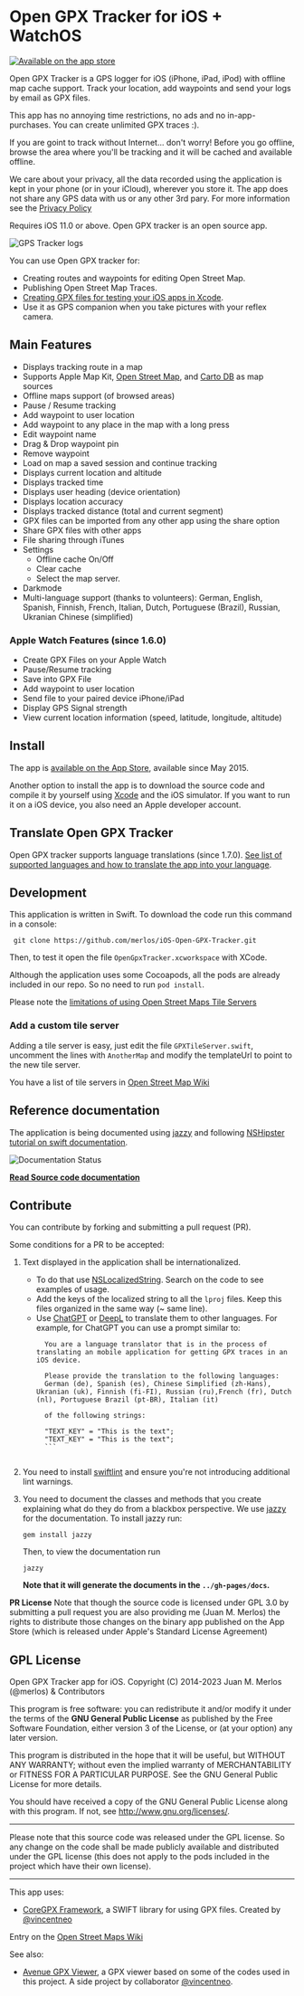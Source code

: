 Open GPX Tracker for iOS + WatchOS
===============================================

[![Available on the app store](https://merlos.github.io/iOS-Open-GPX-Tracker/images/download-app-store.svg)](https://itunes.apple.com/app/open-gpx-tracker/id984503772)

Open GPX Tracker is a GPS logger for iOS (iPhone, iPad, iPod) with offline map cache support. Track your location, add waypoints and send your logs by email as GPX files.

This app has no annoying time restrictions, no ads and no in-app-purchases. You can create unlimited GPX traces :).

If you are goint to track without Internet... don't worry! Before you go offline, browse the area where you'll be tracking and it will be cached and available offline.

We care about your privacy, all the data recorded using the application is kept in your phone (or in your iCloud), wherever you store it. The app does not share any GPS data with us or any other 3rd pary. For more information see the [Privacy Policy](https://github.com/merlos/iOS-Open-GPX-Tracker/wiki/Privacy-Policy)

Requires iOS 11.0 or above. Open GPX tracker is an open source app.

![GPS Tracker logs](https://merlos.github.io/iOS-Open-GPX-Tracker/images/open-gpx-tracker-4-screenshots.png)

You can use Open GPX tracker for:

 - Creating routes and waypoints for editing Open Street Map.
 - Publishing Open Street Map Traces.
 - [Creating GPX files for testing your iOS apps in Xcode](https://medium.com/@merlos/how-to-simulate-locations-in-xcode-b0f7f16e126d).
 - Use it as GPS companion when you take pictures with your reflex camera.

## Main Features

 - Displays tracking route in a map
 - Supports Apple Map Kit, [Open Street Map](http://wiki.openstreetmap.org/wiki/Tile_usage_policy), and [Carto DB](http://www.cartodb.com) as map sources
 - Offline maps support (of browsed areas)
 - Pause / Resume tracking
 - Add waypoint to user location
 - Add waypoint to any place in the map with a long press
 - Edit waypoint name
 - Drag & Drop waypoint pin
 - Remove waypoint
 - Load on map a saved session and continue tracking
 - Displays current location and altitude
 - Displays tracked time
 - Displays user heading (device orientation) 
 - Displays location accuracy 
 - Displays tracked distance (total and current segment)
 - GPX files can be imported from any other app using the share option
 - Share GPX files with other apps
 - File sharing through iTunes
 - Settings
    - Offline cache On/Off
    - Clear cache
    - Select the map server.
  - Darkmode
  - Multi-language support (thanks to volunteers): German, English, Spanish, Finnish, French, Italian, Dutch, Portuguese (Brazil), Russian, Ukranian Chinese (simplified)

### Apple Watch Features (since 1.6.0)
- Create GPX Files on your Apple Watch
- Pause/Resume tracking
- Save into GPX File
- Add waypoint to user location
- Send file to your paired device iPhone/iPad
- Display GPS Signal strength
- View current location information (speed, latitude, longitude, altitude)

## Install

The app is [available on the App Store](https://itunes.apple.com/app/open-gpx-tracker/id984503772), available since May 2015.

Another option to install the app is to download the source code and compile it by yourself using [Xcode](https://developer.apple.com/xcode/) and the iOS simulator. If you want to run it on a iOS device, you also need an Apple developer account.

## Translate Open GPX Tracker
Open GPX tracker supports language translations (since 1.7.0). [See list of supported languages and how to translate the app into your language](https://github.com/merlos/iOS-Open-GPX-Tracker/wiki/How-to-translate-Open-GPX-Tracker-into-my-language).

## Development

This application is written in Swift. To download the code run this command in a console:

```
 git clone https://github.com/merlos/iOS-Open-GPX-Tracker.git
```

Then, to test it open the file `OpenGpxTracker.xcworkspace` with XCode.

Although the application uses some Cocoapods, all the pods are already included in our repo. So no need to run `pod install`.

Please note the [limitations of using Open Street Maps Tile Servers](http://wiki.openstreetmap.org/wiki/Tile_usage_policy)

### Add a custom tile server
Adding a tile server is easy, just edit the file `GPXTileServer.swift`, uncomment the lines with `AnotherMap` and modify the templateUrl to point to the new tile server.

You have a list of tile servers in [Open Street Map Wiki](http://wiki.openstreetmap.org/wiki/Tile_servers)

## Reference documentation

The application is being documented using [jazzy](https://github.com/realm/jazzy) and following [NSHipster tutorial on swift documentation](https://nshipster.com/swift-documentation/).

![Documentation Status](https://www.merlos.org/iOS-Open-GPX-Tracker/docs/badge.svg)

**[Read Source code documentation](https://www.merlos.org/iOS-Open-GPX-Tracker/docs/index.html)**

## Contribute

You can contribute by forking and submitting a pull request (PR).

Some conditions for a PR to be accepted:

1) Text displayed in the application shall be internationalized.
   - To do that use [NSLocalizedString](https://developer.apple.com/documentation/foundation/nslocalizedstring). Search on the code to see examples of usage.
   - Add the keys of the localized string to all the `lproj` files. Keep this files organized in the same way (~ same line). 
   - Use [ChatGPT](https://chat.openai.com) or [DeepL](https://www.deepl.com/translator) to translate them to other languages. For example, for ChatGPT you can use a prompt similar to:
        ```
          You are a language translator that is in the process of translating an mobile application for getting GPX traces in an iOS device. 
          
          Please provide the translation to the following languages:
          German (de), Spanish (es), Chinese Simplified (zh-Hans), Ukranian (uk), Finnish (fi-FI), Russian (ru),French (fr), Dutch (nl), Portuguese Brazil (pt-BR), Italian (it) 

          of the following strings:

          "TEXT_KEY" = "This is the text";
          "TEXT_KEY" = "This is the text";
          ```


2) You need to install [swiftlint](https://github.com/realm/SwiftLint) and ensure you're not introducing additional lint warnings.

3) You need to document the classes and methods that you create explaining what do they do from a blackbox perspective. We use [jazzy](https://github.com/realm/jazzy) for the documentation. To install jazzy run:
    ```shell
    gem install jazzy
    ```
    Then, to view the documentation run 
    ```shell
    jazzy
    ```
    **Note that it will generate the documents in the `../gh-pages/docs`.**

**PR License** 
Note that though the source code is licensed under GPL 3.0 by submitting a pull request you are also providing me (Juan M. Merlos) the rights to distribute those changes on the binary app published on the App Store (which is released under Apple's Standard License Agreement)

## GPL License
Open GPX Tracker app for iOS. Copyright (C) 2014-2023  Juan M. Merlos (@merlos) & Contributors

This program is free software: you can redistribute it and/or modify
it under the terms of the **GNU General Public License** as published by
the Free Software Foundation, either version 3 of the License, or
(at your option) any later version.

This program is distributed in the hope that it will be useful,
but WITHOUT ANY WARRANTY; without even the implied warranty of
MERCHANTABILITY or FITNESS FOR A PARTICULAR PURPOSE.  See the
GNU General Public License for more details.

You should have received a copy of the GNU General Public License
along with this program.  If not, see <http://www.gnu.org/licenses/>.

----

Please note that this source code was released under the GPL license.  So any change on the code shall be made publicly available and distributed under the GPL license (this does not apply to the pods included in the project which have their own license).

----

This app uses:
- [CoreGPX Framework](https://github.com/vincentneo/CoreGPX), a SWIFT library for using GPX files. Created by [@vincentneo](http://github.com/vincentneo)

Entry on the [Open Street Maps Wiki](https://wiki.openstreetmap.org/wiki/OpenGpxTracker)

See also:
- [Avenue GPX Viewer](https://github.com/vincentneo/Avenue-GPX-Viewer), a GPX viewer based on some of the codes used in this project. A side project by collaborator [@vincentneo](http://github.com/vincentneo).
